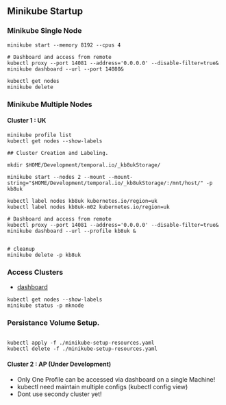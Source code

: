 
## Minikube Startup
### Minikube Single Node
```shell
minikube start --memory 8192 --cpus 4

# Dashboard and access from remote 
kubectl proxy --port 14081 --address='0.0.0.0' --disable-filter=true&
minikube dashboard --url --port 14080&

kubectl get nodes
minikube delete
```

### Minikube Multiple Nodes

#### Cluster 1 : UK
```shell
minikube profile list
kubectl get nodes --show-labels

## Cluster Creation and Labeling.

mkdir $HOME/Development/temporal.io/_kb8ukStorage/

minikube start --nodes 2 --mount --mount-string="$HOME/Development/temporal.io/_kb8ukStorage/:/mnt/host/" -p kb8uk

kubectl label nodes kb8uk kubernetes.io/region=uk
kubectl label nodes kb8uk-m02 kubernetes.io/region=uk

# Dashboard and access from remote 
kubectl proxy --port 14081 --address='0.0.0.0' --disable-filter=true&
minikube dashboard --url --profile kb8uk &


# cleanup 
minikube delete -p kb8uk

```

### Access Clusters
 - [dashboard](http://192.168.1.205:14081/api/v1/namespaces/kubernetes-dashboard/services/http:kubernetes-dashboard:/proxy/)
```shell
kubectl get nodes --show-labels
minikube status -p mknode
```

### Persistance Volume Setup.
```shell

kubectl apply -f ./minikube-setup-resources.yaml 
kubectl delete -f ./minikube-setup-resources.yaml  
```

#### Cluster 2 : AP (Under Development)
 - Only One Profile can be accessed via dashboard on a single Machine!
 - kubectl need maintain multiple configs (kubectl config view)
 - Dont use secondy cluster yet!
